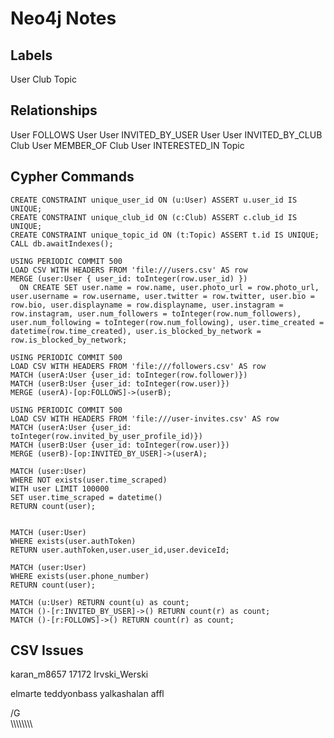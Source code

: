 # Neo4j Notes

## Labels

User
Club
Topic

## Relationships

User FOLLOWS User
User INVITED_BY_USER User
User INVITED_BY_CLUB Club
User MEMBER_OF Club
User INTERESTED_IN Topic

## Cypher Commands

```
CREATE CONSTRAINT unique_user_id ON (u:User) ASSERT u.user_id IS UNIQUE;
CREATE CONSTRAINT unique_club_id ON (c:Club) ASSERT c.club_id IS UNIQUE;
CREATE CONSTRAINT unique_topic_id ON (t:Topic) ASSERT t.id IS UNIQUE;
CALL db.awaitIndexes();

USING PERIODIC COMMIT 500
LOAD CSV WITH HEADERS FROM 'file:///users.csv' AS row
MERGE (user:User { user_id: toInteger(row.user_id) })
  ON CREATE SET user.name = row.name, user.photo_url = row.photo_url, user.username = row.username, user.twitter = row.twitter, user.bio = row.bio, user.displayname = row.displayname, user.instagram = row.instagram, user.num_followers = toInteger(row.num_followers), user.num_following = toInteger(row.num_following), user.time_created = datetime(row.time_created), user.is_blocked_by_network = row.is_blocked_by_network;

USING PERIODIC COMMIT 500
LOAD CSV WITH HEADERS FROM 'file:///followers.csv' AS row
MATCH (userA:User {user_id: toInteger(row.follower)})
MATCH (userB:User {user_id: toInteger(row.user)})
MERGE (userA)-[op:FOLLOWS]->(userB);

USING PERIODIC COMMIT 500
LOAD CSV WITH HEADERS FROM 'file:///user-invites.csv' AS row
MATCH (userA:User {user_id: toInteger(row.invited_by_user_profile_id)})
MATCH (userB:User {user_id: toInteger(row.user)})
MERGE (userB)-[op:INVITED_BY_USER]->(userA);

MATCH (user:User)
WHERE NOT exists(user.time_scraped)
WITH user LIMIT 100000
SET user.time_scraped = datetime()
RETURN count(user);


MATCH (user:User)
WHERE exists(user.authToken)
RETURN user.authToken,user.user_id,user.deviceId;

MATCH (user:User)
WHERE exists(user.phone_number)
RETURN count(user);

MATCH (u:User) RETURN count(u) as count;
MATCH ()-[r:INVITED_BY_USER]->() RETURN count(r) as count;
MATCH ()-[r:FOLLOWS]->() RETURN count(r) as count;
```

## CSV Issues

karan_m8657
17172
Irvski_Werski

elmarte
teddyonbass
yalkashalan
affl

/G\
\\\\\\\\\\\\\\\
